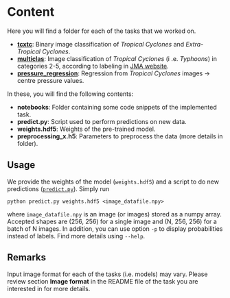 # Content

Here you will find a folder for each of the tasks that we worked on. 

*   **[tcxtc](tcxtc)**: Binary image classification of *Tropical Cyclones* and 
    *Extra-Tropical Cyclones*.
*   **[multiclas](pressure_regression)**: Image classification of *Tropical Cyclones* (i
    .e. *Typhoons*) in categories 2-5, according to labeling in 
    [JMA website](http://www.jma.go.jp/jma/jma-eng/jma-center/rsmc-hp-pub-eg/Besttracks/e_format_bst.html).
*   **[pressure_regression](pressure_regression)**: Regression from 
    *Tropical Cyclones* images -> centre pressure values. 

In these, you will find the following contents:

- **notebooks**: Folder containing some code snippets of the implemented task.
- **predict.py**: Script used to perform predictions on new data.
- **weights.hdf5**: Weights of the pre-trained model.
- **preprocessing_x.h5**: Parameters to preprocess the data (more details in 
folder).

## Usage

We provide the weights of the model (`weights.hdf5`) and a script to do new 
predictions ([`predict.py`](predict.py)). Simply run

```
python predict.py weights.hdf5 <image_datafile.npy>
```

where `image_datafile.npy` is an image (or images) stored as a numpy array. 
Accepted shapes are (256, 256) for a single image and (N, 256, 256) for a 
batch of N images. In addition, you can use option `-p` to display 
probabilities instead of labels. Find more details using `--help`.

## Remarks

Input image format for each of the tasks (i.e. models) may vary. Please 
review section **Image format** in the README file of the task you are 
interested in for more details.



